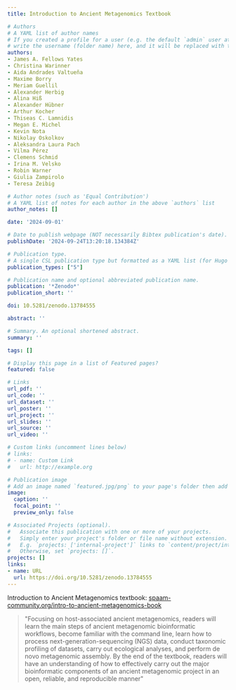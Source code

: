 ```yaml
---
title: Introduction to Ancient Metagenomics Textbook

# Authors
# A YAML list of author names
# If you created a profile for a user (e.g. the default `admin` user at `content/authors/admin/`), 
# write the username (folder name) here, and it will be replaced with their full name and linked to their profile.
authors:
- James A. Fellows Yates
- Christina Warinner
- Aida Andrades Valtueña
- Maxime Borry
- Meriam Guellil
- Alexander Herbig
- Alina Hiß
- Alexander Hübner
- Arthur Kocher
- Thiseas C. Lamnidis
- Megan E. Michel
- Kevin Nota
- Nikolay Oskolkov
- Aleksandra Laura Pach
- Vilma Pérez
- Clemens Schmid
- Irina M. Velsko
- Robin Warner
- Giulia Zampirolo
- Teresa Zeibig

# Author notes (such as 'Equal Contribution')
# A YAML list of notes for each author in the above `authors` list
author_notes: []

date: '2024-09-01'

# Date to publish webpage (NOT necessarily Bibtex publication's date).
publishDate: '2024-09-24T13:20:18.134384Z'

# Publication type.
# A single CSL publication type but formatted as a YAML list (for Hugo requirements).
publication_types: ["5"]

# Publication name and optional abbreviated publication name.
publication: '*Zenodo*'
publication_short: ''

doi: 10.5281/zenodo.13784555

abstract: ''

# Summary. An optional shortened abstract.
summary: ''

tags: []

# Display this page in a list of Featured pages?
featured: false

# Links
url_pdf: ''
url_code: ''
url_dataset: ''
url_poster: ''
url_project: ''
url_slides: ''
url_source: ''
url_video: ''

# Custom links (uncomment lines below)
# links:
# - name: Custom Link
#   url: http://example.org

# Publication image
# Add an image named `featured.jpg/png` to your page's folder then add a caption below.
image:
  caption: ''
  focal_point: ''
  preview_only: false

# Associated Projects (optional).
#   Associate this publication with one or more of your projects.
#   Simply enter your project's folder or file name without extension.
#   E.g. `projects: ['internal-project']` links to `content/project/internal-project/index.md`.
#   Otherwise, set `projects: []`.
projects: []
links:
- name: URL
  url: https://doi.org/10.5281/zenodo.13784555
---
```



Introduction to Ancient Metagenomics textbook: [spaam-community.org/intro-to-ancient-metagenomics-book](https://www.spaam-community.org/intro-to-ancient-metagenomics-book/)

> "Focusing on host-associated ancient metagenomics, readers will learn the main steps of ancient metagenomic bioinformatic workflows, become familiar with the command line, learn how to process next-generation-sequencing (NGS) data, conduct taxonomic profiling of datasets, carry out ecological analyses, and perform de novo metagenomic assembly. By the end of the textbook, readers will have an understanding of how to effectively carry out the major bioinformatic components of an ancient metagenomic project in an open, reliable, and reproducible manner"